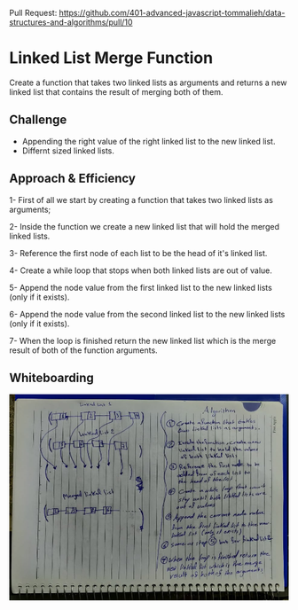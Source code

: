 Pull Request: https://github.com/401-advanced-javascript-tommalieh/data-structures-and-algorithms/pull/10

# Linked List Merge Function
Create a function that takes two linked lists as arguments and returns a new linked list that contains the result of merging both of them.

## Challenge
- Appending the right value of the right linked list to the new linked list.
- Differnt sized linked lists.
## Approach & Efficiency

1- First of all we start by creating a function that takes two linked lists as arguments;

2- Inside the function we create a new linked list that will hold the merged linked lists.

3- Reference the first node of each list to be the head of it's linked list.

4- Create a while loop that stops when both linked lists are out of value.

5- Append the node value from the first linked list to the new linked lists (only if it exists).

6- Append the node value from the second linked list to the new linked lists (only if it exists).

7- When the loop is finished return the new linked list which is the merge result of both of the function arguments.


## Whiteboarding 

![Whiteboarding](./assets/whiteboarding.jpg)
